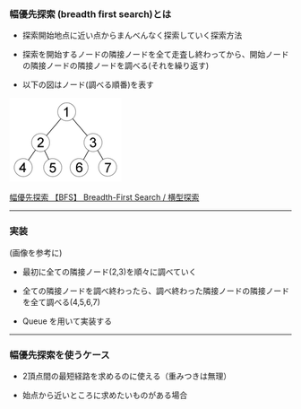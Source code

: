 ### 幅優先探索 (breadth first search)とは

- 探索開始地点に近い点からまんべんなく探索していく探索方法

- 探索を開始するノードの隣接ノードを全て走査し終わってから、開始ノードの隣接ノードの隣接ノードを調べる(それを繰り返す)

- 以下の図はノード(調べる順番)を表す

<img src="../img/BFS.png" />

[幅優先探索 【BFS】 Breadth-First Search / 横型探索](https://e-words.jp/w/幅優先探索.html)

---

### 実装

(画像を参考に)

- 最初に全ての隣接ノード(2,3)を順々に調べていく

- 全ての隣接ノードを調べ終わったら、調べ終わった隣接ノードの隣接ノードを全て調べる(4,5,6,7)

- Queue を用いて実装する

---

### 幅優先探索を使うケース

- 2頂点間の最短経路を求めるのに使える（重みつきは無理）

- 始点から近いところに求めたいものがある場合
